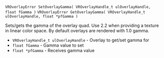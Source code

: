 `VROverlayError SetOverlayGamma( VROverlayHandle_t ulOverlayHandle, float fGamma )`
`VROverlayError GetOverlayGamma( VROverlayHandle_t ulOverlayHandle, float *pfGamma )`

Sets/gets the gamma of the overlay quad. Use 2.2 when providing a texture in linear color space. By default overlays are rendered with 1.0 gamma. 

* `VROverlayHandle_t ulOverlayHandle` - Overlay to get/set gamma for
* `float fGamma` - Gamma value to set
* `float *pfGamma` - Receives gamma value

